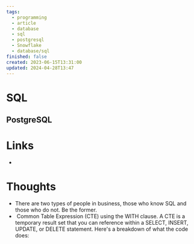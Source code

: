 ```yaml
---
tags:
  - programming
  - article
  - database
  - sql
  - postgresql
  - Snowflake
  - database/sql
finished: false
created: 2023-06-15T13:31:00
updated: 2024-04-28T13:47
---
```

# SQL


## PostgreSQL





# Links
- 

# Thoughts 
- There are two types of people in business, those who know SQL and those who do not. Be the former. 
-  Common Table Expression (CTE) using the WITH clause. A CTE is a temporary result set that you can reference within a SELECT, INSERT, UPDATE, or DELETE statement. Here's a breakdown of what the code does:


